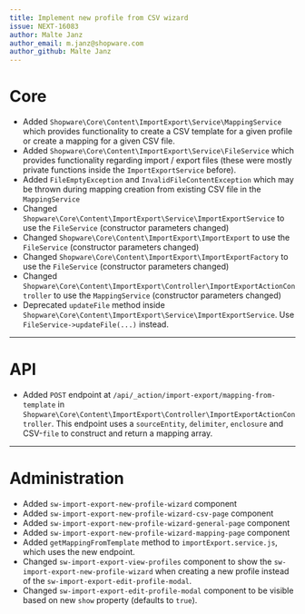 ```yaml
---
title: Implement new profile from CSV wizard
issue: NEXT-16083
author: Malte Janz
author_email: m.janz@shopware.com 
author_github: Malte Janz
---
```

# Core
* Added `Shopware\Core\Content\ImportExport\Service\MappingService` which provides functionality to create a CSV template for a given profile or create a mapping for a given CSV file.
* Added `Shopware\Core\Content\ImportExport\Service\FileService` which provides functionality regarding import / export files (these were mostly private functions inside the `ImportExportService` before).
* Added `FileEmptyException` and `InvalidFileContentException` which may be thrown during mapping creation from existing CSV file in the `MappingService`
* Changed `Shopware\Core\Content\ImportExport\Service\ImportExportService` to use the `FileService` (constructor parameters changed)
* Changed `Shopware\Core\Content\ImportExport\ImportExport` to use the `FileService` (constructor parameters changed)
* Changed `Shopware\Core\Content\ImportExport\ImportExportFactory` to use the `FileService` (constructor parameters changed)
* Changed `Shopware\Core\Content\ImportExport\Controller\ImportExportActionController` to use the `MappingService` (constructor parameters changed)
* Deprecated `updateFile` method inside `Shopware\Core\Content\ImportExport\Service\ImportExportService`. Use `FileService->updateFile(...)` instead.
___
# API
* Added `POST` endpoint at `/api/_action/import-export/mapping-from-template` in `Shopware\Core\Content\ImportExport\Controller\ImportExportActionController`. This endpoint uses a `sourceEntity`, `delimiter`, `enclosure` and CSV-`file` to construct and return a mapping array.
___
# Administration
* Added `sw-import-export-new-profile-wizard` component
* Added `sw-import-export-new-profile-wizard-csv-page` component
* Added `sw-import-export-new-profile-wizard-general-page` component
* Added `sw-import-export-new-profile-wizard-mapping-page` component
* Added `getMappingFromTemplate` method to `importExport.service.js`, which uses the new endpoint.
* Changed `sw-import-export-view-profiles` component to show the `sw-import-export-new-profile-wizard` when creating a new profile instead of the `sw-import-export-edit-profile-modal`.
* Changed `sw-import-export-edit-profile-modal` component to be visible based on new `show` property (defaults to `true`).

